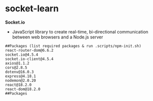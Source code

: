 # socket-learn

**Socket.io**

- JavaScript library to create real-time, bi-directional communication between web browsers and a Node.js server

```
##Packages (list required packages & run .scripts/npm-init.sh)
react-router-dom@6.6.2
socket.io@4.5.4
socket.io-client@4.5.4
axios@1.1.2
cors@2.8.5
dotenv@16.0.3
express@4.18.1
nodemon@2.0.20
react@18.2.0
react-dom@18.2.0
##Packages
```
